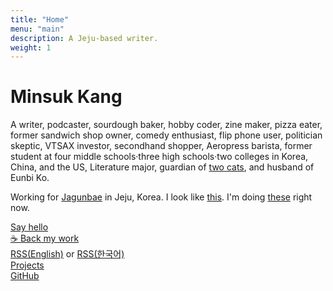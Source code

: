 ```yaml
---
title: "Home"
menu: "main"
description: A Jeju-based writer.
weight: 1
---
```

<style>

img {
max-width: 200px;
margin: 0;
}

nav {
  margin-bottom: 1em;
}

li {
  list-style: none;
}
</style>

# Minsuk Kang

A writer, podcaster, sourdough baker, hobby coder, zine maker, pizza eater, former sandwich shop owner, comedy enthusiast, flip phone user, politician skeptic, VTSAX investor, secondhand shopper, Aeropress barista, former student at four middle schools·three high schools·two colleges in Korea, China, and the US, Literature major, guardian of [two cats](https://kangminsuk.com/blog/23-04-19/), and husband of Eunbi Ko.

Working for [Jagunbae](https://en.jagunbae.com) in Jeju, Korea. I look like [this](https://bear-images.sfo2.cdn.digitaloceanspaces.com/kangko/img_2239-2.webp). I'm doing [these](https://kangminsuk.com/now/) right now.

  <li><a href="https://letterbird.co/kang">Say hello</a></li>
  <li><a href="https://ko-fi.com/kangminsuk">☕️ Back my work</a></li>
  <li><a href="https://kangminsuk.com/blog/index.xml">RSS(English)</a> or <a href="https://kangminsuk.com/ko/blog/index.xml">RSS(한국어)</a></li>
  <li><a href="https://kangminsuk.com/my-apps/">Projects</a></li>
  <li><a href="https://github.com/kangminsukdotcom/blog">GitHub</a></li>